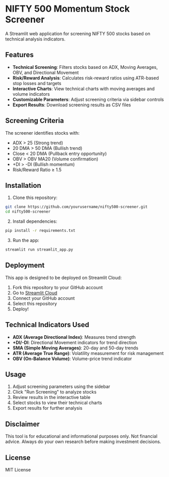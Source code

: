 # NIFTY 500 Momentum Stock Screener

A Streamlit web application for screening NIFTY 500 stocks based on technical analysis indicators.

## Features

- **Technical Screening**: Filters stocks based on ADX, Moving Averages, OBV, and Directional Movement
- **Risk/Reward Analysis**: Calculates risk-reward ratios using ATR-based stop losses and targets  
- **Interactive Charts**: View technical charts with moving averages and volume indicators
- **Customizable Parameters**: Adjust screening criteria via sidebar controls
- **Export Results**: Download screening results as CSV files

## Screening Criteria

The screener identifies stocks with:
- ADX > 25 (Strong trend)
- 20 DMA > 50 DMA (Bullish trend)
- Close < 20 DMA (Pullback entry opportunity)
- OBV > OBV MA20 (Volume confirmation)
- +DI > -DI (Bullish momentum)
- Risk/Reward Ratio ≥ 1.5

## Installation

1. Clone this repository:
```bash
git clone https://github.com/yourusername/nifty500-screener.git
cd nifty500-screener
```

2. Install dependencies:
```bash
pip install -r requirements.txt
```

3. Run the app:
```bash
streamlit run streamlit_app.py
```

## Deployment

This app is designed to be deployed on Streamlit Cloud:

1. Fork this repository to your GitHub account
2. Go to [Streamlit Cloud](https://streamlit.io/cloud)
3. Connect your GitHub account
4. Select this repository
5. Deploy!

## Technical Indicators Used

- **ADX (Average Directional Index)**: Measures trend strength
- **+DI/-DI**: Directional Movement indicators for trend direction
- **SMA (Simple Moving Averages)**: 20-day and 50-day trends
- **ATR (Average True Range)**: Volatility measurement for risk management
- **OBV (On-Balance Volume)**: Volume-price trend indicator

## Usage

1. Adjust screening parameters using the sidebar
2. Click "Run Screening" to analyze stocks
3. Review results in the interactive table
4. Select stocks to view their technical charts
5. Export results for further analysis

## Disclaimer

This tool is for educational and informational purposes only. Not financial advice. Always do your own research before making investment decisions.

## License

MIT License
